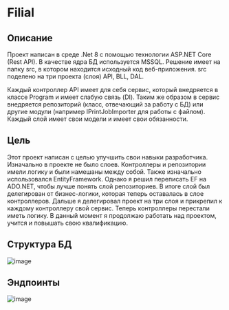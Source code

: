# Filial
## Описание
Проект написан в среде .Net 8 с помощью технологии ASP.NET Core (Rest API). В качестве ядра БД используется MSSQL. Решение имеет на папку src, в котором находится исходный код веб-приложения. src поделено на три проекта (слоя) API, BLL, DAL. 

Каждый контроллер API имеет для себя сервис, который внедряется в классе Program и имеет слабую связь (DI). Таким же образом в сервис внедряется репозиторий (класс, отвечающий за работу с БД) или другие модули (например IPrintJobImporter для работы с файлом). Каждый слой имеет свои модели и имеет свои обязанности. 

## Цель
Этот проект написан с целью улучшить свои навыки разработчика. Изначально в проекте не было слоев. Контроллеры и репозитории имели логику и были намешаны между собой. Также изначально использовался EntityFramework. Однако я решил переписать EF на ADO.NET, чтобы лучше понять слой репозиториев. В итоге слой был делегирован от бизнес-логики, которая теперь оставалась в слое контроллеров. Дальше я делегировал проект на три слоя и прикрепил к каждому контроллеру свой сервис. Теперь контроллеры перестали иметь логику. В данный момент я продолжаю работать над проектом, учится и повышать свою квалификацию.

## Структура БД
![image](https://github.com/SuiQRim/Filial/assets/84430915/598f7620-469b-484b-9ac6-9000abfedd62)

## Эндпоинты
![image](https://github.com/SuiQRim/Filial/assets/84430915/eaff0ee7-f032-4969-9eba-a2fe49cd7029)
